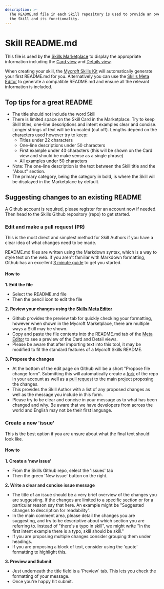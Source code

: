 ```yaml
---
description: >-
  The README.md file in each Skill repository is used to provide an overview of
  the Skill and its functionality.
---
```


# Skill README.md

This file is used by the [Skills Marketplace](https://market.mycroft.ai/) to display the appropriate information including the [Card view](https://market.mycroft.ai/skills) and [Details view](https://market.mycroft.ai/skill/mycroft-weather).

When creating your skill, the [Mycroft Skills Kit](https://mycroft.ai/documentation/skills/msk/) will automatically generate your first README.md for you. Alternatively you can use the [Skills Meta Editor](https://mycroft.ai/skill-meta-editor) to generate a compatible README.md and ensure all the relevant information is included.

## Top tips for a great README

* The title should not include the word Skill  
* There is limited space on the Skill Card in the Marketplace. Try to keep Skill titles, one-line descriptions and intent examples clear and concise. Longer strings of text will be truncated \(cut off\). Lengths depend on the characters used however try to keep:
  * Titles under 22 characters
  * One-line descriptions under 50 characters
  * First example under 40 characters \(this will be shown on the Card view and should be make sense as a single phrase\)
  * All examples under 50 characters
* Note: The one-line description is the text between the Skill title and the "About" section.
* The primary category, being the category in bold, is where the Skill will be displayed in the Marketplace by default.

## Suggesting changes to an existing README

A Github account is required, please register for an account now if needed. Then head to the Skills Github repository \(repo\) to get started.

### Edit and make a pull request \(PR\)

This is the most direct and simplest method for Skill Authors if you have a clear idea of what changes need to be made.

README.md files are written using the Markdown syntax, which is a way to style text on the web. If you aren't familiar with Markdown formatting, Github has an excellent [3 minute guide](https://guides.github.com/features/mastering-markdown/) to get you started.

#### How to

**1. Edit the file**

* Select the README.md file  
* Then the pencil icon to edit the file

**2. Review your changes using the** [**Skills Meta Editor**](https://mycroft.ai/skill-meta-editor)

* Github provides the preview tab for quickly checking your formatting, however when shown in the Mycroft Marketplace, there are multiple ways a Skill may be shown.  
* Copy and paste the file contents into the README.md tab of the [Meta Editor](https://mycroft.ai/skill-meta-editor) to see a preview of the Card and Detail views.  
* Please be aware that after importing text into this tool, it may be modified to fit the standard features of a Mycroft Skills README.

**3. Propose the changes**

* At the bottom of the edit page on Github will be a short "Propose file change form". Submitting this will automatically create a [fork](https://guides.github.com/activities/forking/) of the repo in your account as well as a [pull request](https://guides.github.com/activities/forking/#making-a-pull-request) to the main project proposing the changes.  
* This provides the Skill Author with a list of any proposed changes as well as the message you include in this form.  
* Please try to be clear and concise in your message as to what has been changed and why. Be aware that we have developers from across the world and English may not be their first language.

### Create a new 'issue'

This is the best option if you are unsure about what the final text should look like.

#### How to

**1. Create a 'new issue'**

* From the Skills Github repo, select the 'Issues' tab  
* Then the green 'New issue' button on the right.

**2. Write a clear and concise issue message**

* The title of an issue should be a very brief overview of the changes you are suggesting. If the changes are limited to a specific section or for a particular reason say that here. An example might be "Suggested changes to description for readability".  
* In the main comment area, please detail the changes you are suggesting, and try to be descriptive about which section you are referring to. Instead of "there's a typo in skill", we might write "In the first intent example there is a typo, sklil should be skill."  
* If you are proposing multiple changes consider grouping them under headings.  
* If you are proposing a block of text, consider using the 'quote' formatting to highlight this.

**3. Preview and Submit**

* Just underneath the title field is a 'Preview' tab. This lets you check the formatting of your message.  
* Once you're happy hit submit.

